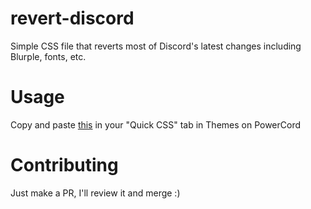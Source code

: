 # revert-discord
Simple CSS file that reverts most of Discord's latest changes including Blurple, fonts, etc.

# Usage
Copy and paste [this](https://raw.githubusercontent.com/Looskie/revert-discord/main/main.css) in your "Quick CSS" tab in Themes on PowerCord

# Contributing
Just make a PR, I'll review it and merge :)
